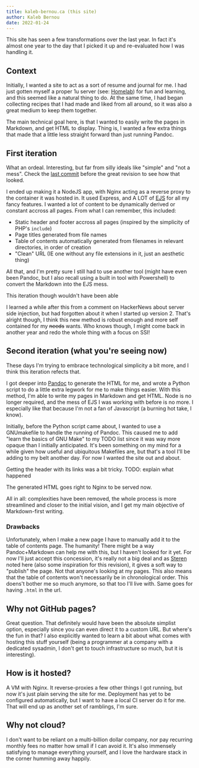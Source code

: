 ```yaml
---
title: kaleb-bernou.ca (this site)
author: Kaleb Bernou
date: 2022-01-24
---
```


This site has seen a few transformations over the last year. In fact it's almost
one year to the day that I picked it up and re-evaluated how I was handling it.

## Context
Initially, I wanted a site to act as a sort of resume and journal for me. I had 
just gotten myself a proper 1u server (see: [Homelab](homelab.md)) for fun and 
learning, and this seemed like a natural thing to do. At the same time, I had 
began collecting recipes that I had made and liked from all around, so it was 
also a great medium to keep them together.

The main technical goal here, is that I wanted to easily write the pages in 
Markdown, and get HTML to display. Thing is, I wanted a few extra things that
made that a little less straight forward than just running Pandoc.

## First iteration
What an ordeal. Interesting, but far from silly ideals like "simple" and "not a 
mess". Check the [last commit](https://github.com/kbernou/kaleb-bernou.ca/tree/c9d22ed12ae43ddeb0cc41d44ef9b3485fa309ba) before the great revision to see how 
that looked.

I ended up making it a NodeJS app, with Nginx acting as a reverse proxy to the 
container it was hosted in. It used Express, and A LOT of [EJS](https://ejs.co/) 
for all my fancy features. I wanted a lot of content to be dynamically derived 
or constant accross all pages. From what I can remember, this included:
* Static header and footer accross all pages (inspired by the simplicity of 
PHP's `include`)
* Page titles generated from file names
* Table of contents automatically generated from filenames in relevant 
directories, in order of creation
* "Clean" URL (IE one without any file extensions in it, just an aesthetic 
thing)

All that, and I'm pretty sure I still had to use another tool (might have even 
been Pandoc, but I also recall using a built in tool with Powershell) to convert
the Markdown into the EJS mess.

This iteration though wouldn't have been able

I learned a while after this from a comment on HackerNews about server side 
injection, but had forgotten about it when I started up version 2. That's 
alright though, I think this new method is robust enough and more self contained 
for my ~~needs~~ wants. Who knows though, I might come back in another year and 
redo the whole thing with a focus on SSI!

## Second iteration (what you're seeing now)
These days I'm trying to embrace technological simplicity a bit more, and I 
think this iteration refects that. 

I got deeper into [Pandoc](https://pandoc.org/) to generate the HTML for me, and
wrote a Python script to do a little extra legwork for me to make things easier.
With this method, I'm able to write my pages in Markdown and get HTML. 
Node is no longer required, and the mess of EJS I was working with before is no
more. I especially like that because I'm not a fan of Javascript (a burning hot
take, I know).

Initially, before the Python script came about, I wanted to use a GNUmakefile to
handle the running of Pandoc. This caused me to add "learn the basics of GNU 
Make" to my TODO list since it was way more opaque than I initially anticipated.
It's been something on my mind for a while given how useful and ubiquitous 
Makefiles are, but that's a tool I'll be adding to my belt another day. For now
I wanted the site out and about.

Getting the header with its links was a bit tricky. TODO: explain what happened

The generated HTML goes right to Nginx to be served now.

All in all: complexities have been removed, the whole process is more 
streamlined and closer to the initial vision, and I get my main objective of
Markdown-first writing.

### Drawbacks
Unfortunately, when I make a new page I have to manually add it to the table of
contents page. The humanity! There might be a way Pandoc+Markdown can help me 
with this, but I haven't looked for it yet. For now I'll just accept this 
concession, it's really not a big deal and as [Steren](https://blog.steren.fr/2020/my-stack-will-outlive-yours/) noted here (also some inspiration for this 
revision), it gives a soft way to "publish" the page. Not that anyone's looking
at my pages.
This also means that the table of contents won't necessarily be in chronological 
order. This doens't bother me so much anymore, so that too I'll live with. Same
goes for having `.html` in the url. 

## Why not GitHub pages?
Great question. That definitely would have been the absolute simplist option, 
especially since you can even direct it to a custom URL. But where's the fun in
that? I also explicitly wanted to learn a bit about what comes with hosting this
stuff yourself (being a programmer at a company with a dedicated sysadmin, I 
don't get to touch infrastructure so much, but it is interesting).

## How is it hosted?
A VM with Nginx. It reverse-proxies a few other things I got running, 
but now it's just plain serving the site for me. Deployment has yet to be 
configured automatically, but I want to have a local CI server do it for me. 
That will end up as another set of ramblings, I'm sure.

## Why not cloud?
I don't want to be reliant on a multi-billion dollar company, nor pay recurring
monthly fees no matter how small if I can avoid it. It's also immensely 
satisfying to manage everything yourself, and I love the hardware stack in the
corner humming away happily.
